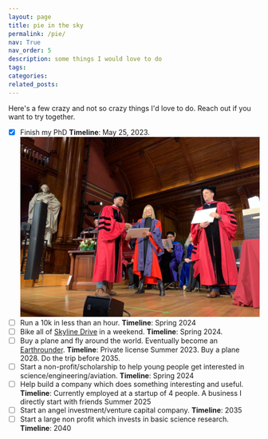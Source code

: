 ```yaml
---
layout: page
title: pie in the sky
permalink: /pie/
nav: True
nav_order: 5
description: some things I would love to do
tags: 
categories: 
related_posts: 
---
```


Here's a few crazy and not so crazy things I'd love to do. Reach out if you want to try together.


- [X] Finish my PhD **Timeline**:  May 25, 2023. 
    ![recieving my diploma](/assets/img/receiving_diploma.jpg)
        <!-- {% include figure.html path="assets/img/receiving_diploma.jpg" title="Me receiving my diploma" class="img-fluid rounded z-depth-1" %} -->
- [ ] Run a 10k in less than an hour. **Timeline**: Spring 2024
- [ ] Bike all of [Skyline Drive](https://www.nps.gov/shen/planyourvisit/driving-skyline-drive.htm) in a weekend. **Timeline**: Spring 2024.
- [ ] Buy a plane and fly around the world. Eventually become an [Earthrounder](https://www.earthrounders.com/index.php). **Timeline**: Private license Summer 2023. Buy a plane 2028. Do the trip before 2035.
- [ ] Start a non-profit/scholarship to help young people get interested in science/engineering/aviation. **Timeline**: Spring 2024
- [ ] Help build a company which does something interesting and useful. **Timeline**: Currently employed at a startup of 4 people. A business I directly start with friends Summer 2025
- [ ] Start an angel investment/venture capital company. **Timeline**: 2035
- [ ] Start a large non profit which invests in basic science research. **Timeline**: 2040